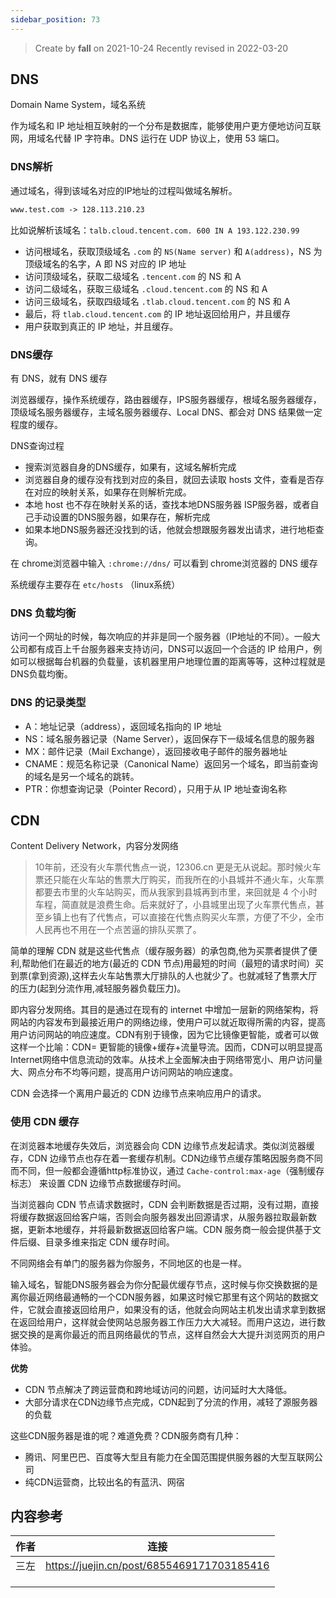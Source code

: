 ```yaml
---
sidebar_position: 73
---
```


> Create by **fall** on 2021-10-24
> Recently revised in 2022-03-20

## DNS

Domain Name System，域名系统

作为域名和 IP 地址相互映射的一个分布是数据库，能够使用户更方便地访问互联网，用域名代替 IP 字符串。DNS 运行在 UDP 协议上，使用 53 端口。

### DNS解析

通过域名，得到该域名对应的IP地址的过程叫做域名解析。

```markdown
www.test.com -> 128.113.210.23
```

比如说解析该域名：`talb.cloud.tencent.com. 600 IN A 193.122.230.99` 

- 访问根域名，获取顶级域名 `.com` 的 `NS(Name server)` 和 `A(address)`，NS 为 顶级域名的名字，A 即 NS 对应的 IP 地址
- 访问顶级域名，获取二级域名 `.tencent.com` 的 NS 和 A
- 访问二级域名，获取三级域名 `.cloud.tencent.com` 的 NS 和 A
- 访问三级域名，获取四级域名 `.tlab.cloud.tencent.com` 的 NS 和 A
- 最后，将 `tlab.cloud.tencent.com` 的 IP 地址返回给用户，并且缓存
- 用户获取到真正的 IP 地址，并且缓存。

### DNS缓存

有 DNS，就有 DNS 缓存

浏览器缓存，操作系统缓存，路由器缓存，IPS服务器缓存，根域名服务器缓存，顶级域名服务器缓存，主域名服务器缓存、Local DNS、都会对 DNS 结果做一定程度的缓存。

DNS查询过程

- 搜索浏览器自身的DNS缓存，如果有，这域名解析完成
- 浏览器自身的缓存没有找到对应的条目，就回去读取 hosts 文件，查看是否存在对应的映射关系，如果存在则解析完成。
- 本地 host 也不存在映射关系的话，查找本地DNS服务器 ISP服务器，或者自己手动设置的DNS服务器，如果存在，解析完成
- 如果本地DNS服务器还没找到的话，他就会想跟服务器发出请求，进行地柜查询。

在 chrome浏览器中输入 `:chrome://dns/` 可以看到 chrome浏览器的 DNS 缓存

系统缓存主要存在 `etc/hosts` （linux系统）

### DNS 负载均衡

访问一个网址的时候，每次响应的并非是同一个服务器（IP地址的不同）。一般大公司都有成百上千台服务器来支持访问，DNS可以返回一个合适的 IP 给用户，例如可以根据每台机器的负载量，该机器里用户地理位置的距离等等，这种过程就是DNS负载均衡。

### DNS 的记录类型

- A：地址记录（address），返回域名指向的 IP 地址
- NS：域名服务器记录（Name Server），返回保存下一级域名信息的服务器
- MX：邮件记录（Mail Exchange），返回接收电子邮件的服务器地址
- CNAME：规范名称记录（Canonical Name）返回另一个域名，即当前查询的域名是另一个域名的跳转。
- PTR：你想查询记录（Pointer Record），只用于从 IP 地址查询名称

## CDN

Content Delivery Network，内容分发网络

> 10年前，还没有火车票代售点一说，12306.cn 更是无从说起。那时候火车票还只能在火车站的售票大厅购买，而我所在的小县城并不通火车，火车票都要去市里的火车站购买，而从我家到县城再到市里，来回就是 4 个小时车程，简直就是浪费生命。后来就好了，小县城里出现了火车票代售点，甚至乡镇上也有了代售点，可以直接在代售点购买火车票，方便了不少，全市人民再也不用在一个点苦逼的排队买票了。

简单的理解 CDN 就是这些代售点（缓存服务器）的承包商,他为买票者提供了便利,帮助他们在最近的地方(最近的 CDN 节点)用最短的时间（最短的请求时间）买到票(拿到资源),这样去火车站售票大厅排队的人也就少了。也就减轻了售票大厅的压力(起到分流作用,减轻服务器负载压力)。

即内容分发网络。其目的是通过在现有的 internet 中增加一层新的网络架构，将网站的内容发布到最接近用户的网络边缘，使用户可以就近取得所需的内容，提高用户访问网站的响应速度。CDN有别于镜像，因为它比镜像更智能，或者可以做这样一个比喻：CDN= 更智能的镜像+缓存+流量导流。因而，CDN可以明显提高Internet网络中信息流动的效率。从技术上全面解决由于网络带宽小、用户访问量大、网点分布不均等问题，提高用户访问网站的响应速度。


CDN 会选择一个离用户最近的 CDN 边缘节点来响应用户的请求。

### 使用 CDN 缓存

在浏览器本地缓存失效后，浏览器会向 CDN 边缘节点发起请求。类似浏览器缓存，CDN 边缘节点也存在着一套缓存机制。CDN边缘节点缓存策略因服务商不同而不同，但一般都会遵循http标准协议，通过 `Cache-control:max-age`（强制缓存标志） 来设置 CDN 边缘节点数据缓存时间。

当浏览器向 CDN 节点请求数据时，CDN 会判断数据是否过期，没有过期，直接将缓存数据返回给客户端，否则会向服务器发出回源请求，从服务器拉取最新数据，更新本地缓存，并将最新数据返回给客户端。CDN 服务商一般会提供基于文件后缀、目录多维来指定 CDN 缓存时间。

不同网络会有单门的服务器为你服务，不同地区的也是一样。

输入域名，智能DNS服务器会为你分配最优缓存节点，这时候与你交换数据的是离你最近网络最通畅的一个CDN服务器，如果这时候它那里有这个网站的数据文件，它就会直接返回给用户，如果没有的话，他就会向网站主机发出请求拿到数据在返回给用户，这样就会使网站总服务器工作压力大大减轻。而用户这边，进行数据交换的是离你最近的而且网络最优的节点，这样自然会大大提升浏览网页的用户体验。

**优势**

-  CDN 节点解决了跨运营商和跨地域访问的问题，访问延时大大降低。
- 大部分请求在CDN边缘节点完成，CDN起到了分流的作用，减轻了源服务器的负载

这些CDN服务器是谁的呢？难道免费？CDN服务商有几种：

- 腾讯、阿里巴巴、百度等大型且有能力在全国范围提供服务器的大型互联网公司
- 纯CDN运营商，比较出名的有蓝汛、网宿

## 内容参考

| 作者 | 连接                                       |
| ---- | ------------------------------------------ |
| 三左 | https://juejin.cn/post/6855469171703185416 |
|      |                                            |
|      |                                            |
|      |                                            |
